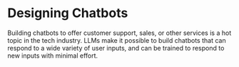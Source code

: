 # Designing Chatbots

Building chatbots to offer customer support, sales, or other services is a hot topic in the tech industry. LLMs make it possible to build chatbots that can respond to a wide variety of user inputs, and can be trained to respond to new inputs with minimal effort.

